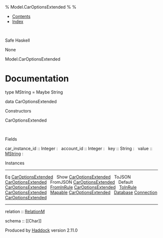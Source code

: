 % Model.CarOptionsExtended
% 
% 

-   [Contents](index.html)
-   [Index](doc-index.html)

 

Safe Haskell

None

Model.CarOptionsExtended

Documentation
=============

type MString = Maybe String

data CarOptionsExtended

Constructors

CarOptionsExtended

 

Fields

car\_instance\_id :: Integer
:    
account\_id :: Integer
:    
key :: String
:    
value :: [MString](Model-CarOptionsExtended.html#t:MString)
:    

Instances

  ------------------------------------------------------------------------------------------------------------------------------------------------------------------------ ---
  Eq [CarOptionsExtended](Model-CarOptionsExtended.html#t:CarOptionsExtended)                                                                                               
  Show [CarOptionsExtended](Model-CarOptionsExtended.html#t:CarOptionsExtended)                                                                                             
  ToJSON [CarOptionsExtended](Model-CarOptionsExtended.html#t:CarOptionsExtended)                                                                                           
  FromJSON [CarOptionsExtended](Model-CarOptionsExtended.html#t:CarOptionsExtended)                                                                                         
  Default [CarOptionsExtended](Model-CarOptionsExtended.html#t:CarOptionsExtended)                                                                                          
  [FromInRule](Data-InRules.html#t:FromInRule) [CarOptionsExtended](Model-CarOptionsExtended.html#t:CarOptionsExtended)                                                     
  [ToInRule](Data-InRules.html#t:ToInRule) [CarOptionsExtended](Model-CarOptionsExtended.html#t:CarOptionsExtended)                                                         
  [Mapable](Model-General.html#t:Mapable) [CarOptionsExtended](Model-CarOptionsExtended.html#t:CarOptionsExtended)                                                          
  [Database](Model-General.html#t:Database) [Connection](Data-SqlTransaction.html#t:Connection) [CarOptionsExtended](Model-CarOptionsExtended.html#t:CarOptionsExtended)    
  ------------------------------------------------------------------------------------------------------------------------------------------------------------------------ ---

relation :: [RelationM](Data-Relation.html#t:RelationM)

schema :: [[Char]]

Produced by [Haddock](http://www.haskell.org/haddock/) version 2.11.0
